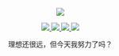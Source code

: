 

<!--
**lihangleo2/lihangleo2** is a ✨ _special_ ✨ repository because its `README.md` (this file) appears on your GitHub profile.
### Hi there 👋
Here are some ideas to get you started:

- 🔭 I’m currently working on ...
- 🌱 I’m currently learning ...
- 👯 I’m looking to collaborate on ...
- 🤔 I’m looking for help with ...
- 💬 Ask me about ...
- 📫 How to reach me: ...
- 😄 Pronouns: ...
- ⚡ Fun fact: ...
-->
<p align="center">
  <a href="https://github.com/lihangleo2">
    <img src="https://github-readme-stats.vercel.app/api?username=lihangleo2&count_private=true&show_icons=true&hide=contribs&include_all_commits=true&theme=vue" />
  </a>
</p>

<p align="center">
  <a href="https://juejin.cn/user/114004941084984/posts">
    <img src="https://img.shields.io/badge/📖%20掘金地址-brightness.svg" />
  </a>
<!--   <a href="https://mp.weixin.qq.com/s/0qPaYe_FCdNL5Vk5miBPww">
    <img src="https://img.shields.io/badge/🚀%20微信公众号-brightness.svg" />
  </a> -->
  <a href="https://blog.csdn.net/leol_2?spm=1000.2115.3001.5343">
    <img src="https://img.shields.io/badge/📖%20CSDN地址-brightness.svg" />
  </a>
  <a href="//shang.qq.com/wpa/qunwpa?idkey=5e29576e7d2ebf08fa37d8953a0fea3b5eafdff2c488c1f5c152223c228f1d11">
    <img src="https://img.shields.io/badge/🐧%20QQ交流群-brightness.svg" />
  </a>  
  <a href="https://github.com/lihangleo2">
    <img src="https://komarev.com/ghpvc/?username=lihangleo2&color=brightgreen&label=👁%20Views" />
  </a>  
</p>

<p align="center">理想还很远，但今天我努力了吗？</p>
